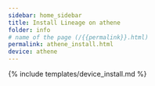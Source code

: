 ```yaml
---
sidebar: home_sidebar
title: Install Lineage on athene
folder: info
# name of the page (/{{permalink}}.html)
permalink: athene_install.html
device: athene
---
```

{% include templates/device_install.md %}
